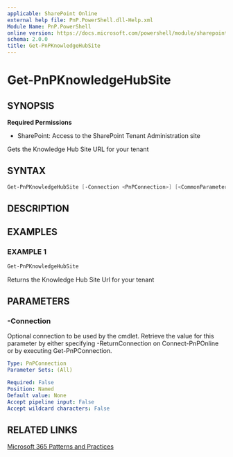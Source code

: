 ```yaml
---
applicable: SharePoint Online
external help file: PnP.PowerShell.dll-Help.xml
Module Name: PnP.PowerShell
online version: https://docs.microsoft.com/powershell/module/sharepoint-pnp/get-pnpknowledgehubsite
schema: 2.0.0
title: Get-PnPKnowledgeHubSite
---
```


# Get-PnPKnowledgeHubSite

## SYNOPSIS

**Required Permissions**

* SharePoint: Access to the SharePoint Tenant Administration site

Gets the Knowledge Hub Site URL for your tenant

## SYNTAX

```powershell
Get-PnPKnowledgeHubSite [-Connection <PnPConnection>] [<CommonParameters>]
```

## DESCRIPTION

## EXAMPLES

### EXAMPLE 1
```powershell
Get-PnPKnowledgeHubSite
```

Returns the Knowledge Hub Site Url for your tenant

## PARAMETERS

### -Connection
Optional connection to be used by the cmdlet. Retrieve the value for this parameter by either specifying -ReturnConnection on Connect-PnPOnline or by executing Get-PnPConnection.

```yaml
Type: PnPConnection
Parameter Sets: (All)

Required: False
Position: Named
Default value: None
Accept pipeline input: False
Accept wildcard characters: False
```

## RELATED LINKS

[Microsoft 365 Patterns and Practices](https://aka.ms/m365pnp)